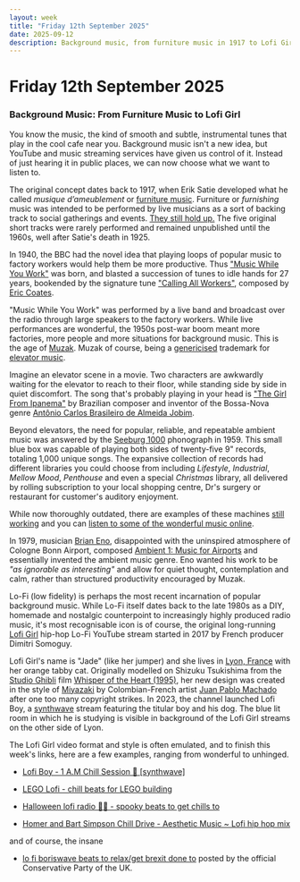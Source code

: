 ```yaml
---
layout: week
title: "Friday 12th September 2025"
date: 2025-09-12
description: Background music, from furniture music in 1917 to Lofi Girl in 2025.
---
```


# Friday 12th September 2025

### Background Music: From Furniture Music to Lofi Girl 

You know the music, the kind of smooth and subtle, instrumental tunes that play in the cool cafe near you. Background music isn't a new idea, but YouTube and music streaming services have given us control of it. Instead of just hearing it in public places, we can now choose what we want to listen to.

The original concept dates back to 1917, when Erik Satie developed what he called *musique d’ameublement* or [furniture music](https://en.wikipedia.org/wiki/Furniture_music). Furniture or *furnishing* music was  intended to be performed by live musicians as a sort of backing track to social gatherings and events. [They still hold up.](https://youtu.be/KjSBSxWMnNo?si=u24ep4Wh2UaXE8QS&t=504) The five original short tracks were rarely performed and remained unpublished until the 1960s, well after Satie's death in 1925.

In 1940, the BBC had the novel idea that playing loops of popular music to factory workers would help them be more productive. Thus ["Music While You Work"](https://en.wikipedia.org/wiki/Music_While_You_Work) was born, and blasted a succession of tunes to idle hands for 27 years, bookended by the signature tune ["Calling All Workers"](https://www.youtube.com/watch?v=cP1Ch1FVGhs), composed by [Eric Coates](https://en.wikipedia.org/wiki/Eric_Coates).

"Music While You Work" was performed by a live band and broadcast over the radio through large speakers to the factory workers. While live performances are wonderful, the 1950s post-war boom meant more factories, more people and more situations for background music. This is the age of [Muzak](https://en.wikipedia.org/wiki/Muzak). Muzak of course, being a [genericised](https://en.wikipedia.org/wiki/Generic_trademark) trademark for [elevator music](https://en.wikipedia.org/wiki/Elevator_music).

Imagine an elevator scene in a movie. Two characters are awkwardly waiting for the elevator to reach to their floor, while standing side by side in quiet discomfort. The song that's probably playing in your head is ["The Girl From Ipanema"](https://www.youtube.com/watch?v=urXvUmhd05k) by Brazilian composer and inventor of the Bossa-Nova genre [Antônio Carlos Brasileiro de Almeida Jobim](https://en.wikipedia.org/wiki/Antônio_Carlos_Jobim).

Beyond elevators, the need for popular, reliable, and repeatable ambient music was answered by the [Seeburg 1000](https://en.wikipedia.org/wiki/Seeburg_1000) phonograph in 1959. This small blue box was capable of playing both sides of twenty-five 9" records, totaling 1,000 unique songs. The expansive collection of records had different libraries you could choose from including *Lifestyle*, *Industrial*, *Mellow Mood*, *Penthouse* and even a special *Christmas* library, all delivered by rolling subscription to your local shopping centre, Dr's surgery or restaurant for customer's auditory enjoyment.

 While now thoroughly outdated, there are examples of these machines [still working](https://www.youtube.com/watch?v=8kCHx3_vu9M) and you can [listen to some of the wonderful music online](https://www.youtube.com/watch?v=vvJjVxbJTZA).

 In 1979, musician [Brian Eno](https://en.wikipedia.org/wiki/Ambient_1:_Music_for_Airports), disappointed with the uninspired atmosphere of Cologne Bonn Airport, composed [Ambient 1: Music for Airports](https://www.youtube.com/watch?v=vNwYtllyt3Q&list=RDvNwYtllyt3Q&start_radio=1) and essentially invented the ambient music genre. Eno wanted his work to be *"as ignorable as interesting"* and allow for quiet thought, contemplation and calm, rather than structured productivity encouraged by Muzak.


Lo-Fi (low fidelity) is perhaps the most recent incarnation of popular background music. While Lo-Fi itself dates back to the late 1980s as a DIY, homemade and nostalgic counterpoint to increasingly highly produced radio music, it's most recognisable icon is of course, the original long-running [Lofi Girl](https://www.youtube.com/watch?v=jfKfPfyJRdk) hip-hop Lo-Fi YouTube stream started in 2017 by French producer Dimitri Somoguy.

Lofi Girl's name is "Jade" (like her jumper) and she lives in [Lyon, France](https://en.wikipedia.org/wiki/La_Croix-Rousse) with her orange tabby cat. Originally modelled on Shizuku Tsukishima from the [Studio Ghibli](https://en.wikipedia.org/wiki/Studio_Ghibli) film [Whisper of the Heart (1995)](https://en.wikipedia.org/wiki/Whisper_of_the_Heart), her new design was created in the style of [Miyazaki](https://en.wikipedia.org/wiki/Hayao_Miyazaki) by Colombian-French artist [Juan Pablo Machado](https://en.wikipedia.org/wiki/Juan_Pablo_Machado) after one too many copyright strikes. In 2023, the channel launched Lofi Boy, a [synthwave](https://en.wikipedia.org/wiki/Synthwave) stream featuring the titular boy and his dog. The blue lit room in which he is studying is visible in background of the Lofi Girl streams on the other side of Lyon.

The Lofi Girl video format and style is often emulated, and to finish this week's links, here are a few examples, ranging from wonderful to unhinged.

- [Lofi Boy - 1 A.M Chill Session 🌌 [synthwave]](https://www.youtube.com/watch?v=TlWYgGyNnJo&list=RDTlWYgGyNnJo&start_radio=1)

- [LEGO Lofi - chill beats for LEGO building](https://www.youtube.com/watch?v=g6LhK0wTemE&list=RDg6LhK0wTemE&start_radio=1)

- [Halloween lofi radio 🧟‍♀️ - spooky beats to get chills to](https://www.youtube.com/watch?v=5t10mu8yWpI)

- [Homer and Bart Simpson Chill Drive - Aesthetic Music ~ Lofi hip hop mix](https://www.youtube.com/watch?v=iicfmXFALM8)

and of course, the insane

- [lo fi boriswave beats to relax/get brexit done to](https://www.youtube.com/watch?v=cre0in5n-1E) posted by the official Conservative Party of the UK.
